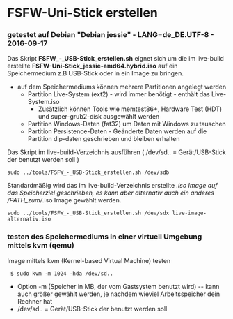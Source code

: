 # FSFW-Uni-Stick erstellen

### getestet auf Debian "Debian jessie" - LANG=de_DE.UTF-8 - 2016-09-17 

Das Skript **FSFW_-_USB-Stick_erstellen.sh** eignet sich um die im live-build erstellte **FSFW-Uni-Stick_jessie-amd64.hybrid.iso**
auf ein Speichermedium z.B USB-Stick oder in ein Image zu bringen.

  * auf dem Speichermediums können mehrere Partitionen angelegt werden
	* Partition Live-System (ext2) - wird immer benötigt - enthält das Live-System.iso
		* Zusätzlich können Tools wie memtest86+, Hardware Test (HDT) und super-grub2-disk ausgewählt werden
	* Partition Windows-Daten (fat32) um Daten mit Windows zu tauschen
	* Partition Persistence-Daten - Geänderte Daten werden auf die Partition dlp-daten geschrieben und bleiben erhalten

	
Das Skript im live-build-Verzeichnis ausführen 
( /dev/sd.. = Gerät/USB-Stick der benutzt werden soll )

  ` sudo ../tools/FSFW_-_USB-Stick_erstellen.sh /dev/sdb `

Standardmäßig wird das im live-build-Verzeichnis erstellte *.iso Image auf das Speicherziel geschrieben, 
es kann aber alternativ auch ein anderes /PATH_zum/*.iso Image gewählt werden.

  ` sudo ../tools/FSFW_-_USB-Stick_erstellen.sh /dev/sdx live-image-alternativ.iso `


### testen des Speichermediums in einer virtuell Umgebung mittels kvm (qemu)

Image mittels kvm (Kernel-based Virtual Machine) testen

  ` $ sudo kvm -m 1024 -hda /dev/sd..`

  * Option -m (Speicher in MB, der vom Gastsystem benutzt wird) -- kann auch größer gewählt werden, je nachdem wieviel Arbeitsspeicher dein Rechner hat
  * /dev/sd.. = Gerät/USB-Stick der benutzt werden soll 

